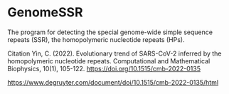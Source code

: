 # GenomeSSR
The program for detecting the special genome-wide simple sequence repeats (SSR), the homopolymeric nucleotide repeats (HPs).

Citation
Yin, C. (2022). Evolutionary trend of SARS-CoV-2 inferred by the homopolymeric nucleotide repeats. Computational and Mathematical Biophysics, 10(1), 105-122. https://doi.org/10.1515/cmb-2022-0135

https://www.degruyter.com/document/doi/10.1515/cmb-2022-0135/html
